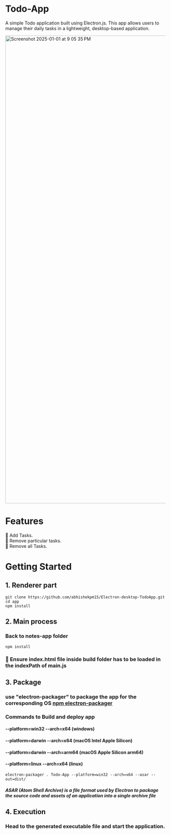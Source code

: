 # Todo-App

A simple Todo application built using Electron.js. This app allows users to manage their daily tasks in a lightweight, desktop-based application.

<img width="1470" alt="Screenshot 2025-01-01 at 9 05 35 PM" src="https://github.com/user-attachments/assets/7aef90fe-1891-4175-a8f0-799883b6a936" />

# Features

🚀 Add Tasks. \
🚀 Remove particular tasks. \
🚀 Remove all Tasks.

# Getting Started 
## 1. Renderer part

```
git clone https://github.com/abhishekpm15/Electron-desktop-TodoApp.git
cd app
npm install 
```
## 2. Main process 
### Back to notes-app folder

```
npm install
```

### 🔴 Ensure index.html file inside build folder has to be loaded in the indexPath of main.js


## 3. Package 

### use "electron-packager" to package the app for the corresponding OS [npm electron-packager](https://www.npmjs.com/package/electron-packager/v/8.0.0)

### Commands to Build and deploy app
#### --platform=win32  --arch=x64 (windows)
#### --platform=darwin --arch=x64 (macOS Intel Apple Silicon)
#### --platform=darwin --arch=arm64 (macOS Apple Silicon arm64)
#### --platform=linux  --arch=x64 (linux)

```
electron-packager . Todo-App --platform=win32 --arch=x64 --asar --out=dist/
```

##### ASAR (Atom Shell Archive) is a file format used by Electron to package the source code and assets of an application into a single archive file


## 4. Execution
### Head to the generated executable file and start the application.
